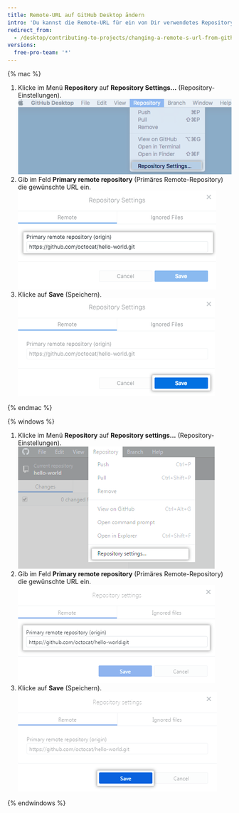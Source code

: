 ```yaml
---
title: Remote-URL auf GitHub Desktop ändern
intro: 'Du kannst die Remote-URL für ein von Dir verwendetes Repository in {{ site.data.variables.product.prodname_desktop }} ändern. Dies ist möglicherweise erforderlich, wenn das Repository umbenannt oder der Benutzername oder die Organisation, dem bzw. der das Repository gehört, geändert wurde.'
redirect_from:
  - /desktop/contributing-to-projects/changing-a-remote-s-url-from-github-desktop
versions:
  free-pro-team: '*'
---
```


{% mac %}

1. Klicke im Menü **Repository** auf **Repository Settings...** (Repository-Einstellungen). ![Menüoption „Repository Settings“ (Repository-Einstellungen)](/assets/images/help/desktop/repository-settings-mac.png)
2. Gib im Feld **Primary remote repository** (Primäres Remote-Repository) die gewünschte URL ein. ![Feld „Primary remote repository“ (Primäres Remote-Repository)](/assets/images/help/desktop/repository-settings-remote-mac.png)
3. Klicke auf **Save** (Speichern). ![Die Schaltfläche „Save“ (Speichern)](/assets/images/help/desktop/repository-settings-save-mac.png)

{% endmac %}

{% windows %}

1. Klicke im Menü **Repository** auf **Repository settings...** (Repository-Einstellungen). ![Menüoption „Repository settings“ (Repository-Einstellungen)](/assets/images/help/desktop/repository-settings-win.png)
2. Gib im Feld **Primary remote repository** (Primäres Remote-Repository) die gewünschte URL ein. ![Feld „Primary remote repository“ (Primäres Remote-Repository)](/assets/images/help/desktop/repository-settings-remote-win.png)
3. Klicke auf **Save** (Speichern). ![Die Schaltfläche „Save“ (Speichern)](/assets/images/help/desktop/repository-settings-save-win.png)

{% endwindows %}
